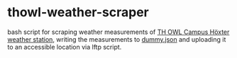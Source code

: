 # thowl-weather-scraper
bash script for scraping weather measurements of [TH OWL Campus Höxter weather station](http://www.th-owl.de/hx/campuswetter/HUI/aktuell.php "TH OWL Campus Höxter weather station website"), writing the measurements to [dummy.json](https://github.com/voland10557/thowl-weather-scraper/blob/main/dummy.json "dummy.json containt the scraped data") and uploading it to an accessible location via lftp script.
